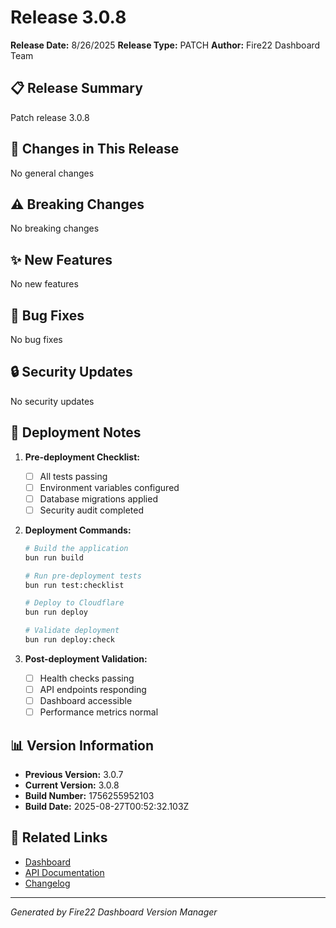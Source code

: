 # Release 3.0.8

**Release Date:** 8/26/2025 **Release Type:** PATCH **Author:** Fire22 Dashboard
Team

## 📋 Release Summary

Patch release 3.0.8

## 🔄 Changes in This Release

No general changes

## ⚠️ Breaking Changes

No breaking changes

## ✨ New Features

No new features

## 🐛 Bug Fixes

No bug fixes

## 🔒 Security Updates

No security updates

## 🚀 Deployment Notes

1. **Pre-deployment Checklist:**

   - [ ] All tests passing
   - [ ] Environment variables configured
   - [ ] Database migrations applied
   - [ ] Security audit completed

2. **Deployment Commands:**

   ```bash
   # Build the application
   bun run build

   # Run pre-deployment tests
   bun run test:checklist

   # Deploy to Cloudflare
   bun run deploy

   # Validate deployment
   bun run deploy:check
   ```

3. **Post-deployment Validation:**
   - [ ] Health checks passing
   - [ ] API endpoints responding
   - [ ] Dashboard accessible
   - [ ] Performance metrics normal

## 📊 Version Information

- **Previous Version:** 3.0.7
- **Current Version:** 3.0.8
- **Build Number:** 1756255952103
- **Build Date:** 2025-08-27T00:52:32.103Z

## 🔗 Related Links

- [Dashboard](https://dashboard-worker.brendawill2233.workers.dev)
- [API Documentation](https://dashboard-worker.brendawill2233.workers.dev/docs)
- [Changelog](./CHANGELOG.md)

---

_Generated by Fire22 Dashboard Version Manager_
